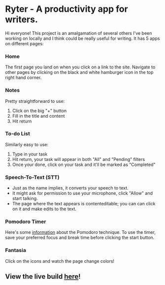 # Ryter - A productivity app for writers.

Hi everyone! This project is an amalgamation of several others I've been working on locally and I think could be really useful for writing.
It has 5 apps on different pages:

### Home
The first page you land on when you click on a link to the site. Navigate to other pages by clicking on the black and white hamburger icon in the top right hand corner.
### Notes
Pretty straightforward to use:
1. Click on the big "+" button
1. Fill in the title and content
1. Hit return
### To-do List
Similarly easy to use:
1. Type in your task
1. Hit return, your task will appear in both "All" and "Pending" filters
1. Once your done, click on your task and it'll be marked as "Completed"
### Speech-To-Text (STT)
+ Just as the name implies, it converts your speech to text. 
+ It might ask for permission to use your microphone, click "Allow" and start talking.
+ The page where the text appears is contenteditable; you can can click on it and make edits to the text.
### Pomodoro Timer
Here's some [information](https://todoist.com/productivity-methods/pomodoro-technique) about the Pomodoro technique. To use the timer, save your preferred focus and break time before clicking the start button.
### Fantasia
Click on the icons and watch the page change colors!  

## View the live build [here](https://ryter.netlify.app)!
